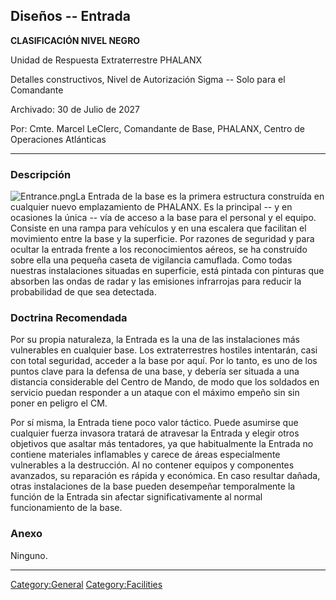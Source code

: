 ## Diseños -- Entrada

**CLASIFICACIÓN NIVEL NEGRO**

Unidad de Respuesta Extraterrestre PHALANX

Detalles constructivos, Nivel de Autorización Sigma -- Solo para el
Comandante

Archivado: 30 de Julio de 2027

Por: Cmte. Marcel LeClerc, Comandante de Base, PHALANX, Centro de
Operaciones Atlánticas

------------------------------------------------------------------------

### Descripción

![](Entrance.png "Entrance.png")La Entrada de la base es la primera
estructura construída en cualquier nuevo emplazamiento de PHALANX. Es la
principal -- y en ocasiones la única -- vía de acceso a la base para el
personal y el equipo. Consiste en una rampa para vehículos y en una
escalera que facilitan el movimiento entre la base y la superficie. Por
razones de seguridad y para ocultar la entrada frente a los
reconocimientos aéreos, se ha construído sobre ella una pequeña caseta
de vigilancia camuflada. Como todas nuestras instalaciones situadas en
superficie, está pintada con pinturas que absorben las ondas de radar y
las emisiones infrarrojas para reducir la probabilidad de que sea
detectada.

### Doctrina Recomendada

Por su propia naturaleza, la Entrada es la una de las instalaciones más
vulnerables en cualquier base. Los extraterrestres hostiles intentarán,
casi con total seguridad, acceder a la base por aquí. Por lo tanto, es
uno de los puntos clave para la defensa de una base, y debería ser
situada a una distancia considerable del Centro de Mando, de modo que
los soldados en servicio puedan responder a un ataque con el máximo
empeño sin sin poner en peligro el CM.

Por sí misma, la Entrada tiene poco valor táctico. Puede asumirse que
cualquier fuerza invasora tratará de atravesar la Entrada y elegir otros
objetivos que asaltar más tentadores, ya que habitualmente la Entrada no
contiene materiales inflamables y carece de áreas especialmente
vulnerables a la destrucción. Al no contener equipos y componentes
avanzados, su reparación es rápida y económica. En caso resultar dañada,
otras instalaciones de la base pueden desempeñar temporalmente la
función de la Entrada sin afectar significativamente al normal
funcionamiento de la base.

### Anexo

Ninguno.

------------------------------------------------------------------------

[Category:General](Category:General "wikilink")
[Category:Facilities](Category:Facilities "wikilink")